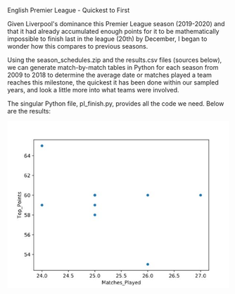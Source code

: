 English Premier League - Quickest to First

Given Liverpool's dominance this Premier League season (2019-2020) and that it had already accumulated enough points for it to be
mathematically impossible to finish last in the league (20th) by December, I began to wonder how this compares to previous seasons.

Using the season_schedules.zip and the results.csv files (sources below), we can generate match-by-match tables in Python for each season 
from 2009 to 2018 to determine the average date or matches played a team reaches this milestone, the quickest it has been done within our sampled years, 
and look a little more into what teams were involved.

The singular Python file, pl_finish.py, provides all the code we need. Below are the results:


![](https://github.com/patrickcooper95/pl_analysis/blob/master/pl_scatter.JPG)
